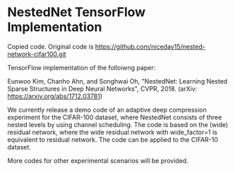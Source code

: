 # NestedNet TensorFlow Implementation
Copied code. Original code is https://github.com/niceday15/nested-network-cifar100.git

TensorFlow implementation of the folloiwng paper:

Eunwoo Kim, Chanho Ahn, and Songhwai Oh, "NestedNet: Learning Nested Sparse Structures in Deep Neural Networks", CVPR, 2018. 
(arXiv: https://arxiv.org/abs/1712.03781)

We currently release a demo code of an adaptive deep compression experiment for the CIFAR-100 dataset, 
where NestedNet consists of three nested levels by using channel scheduling. The code is based on the (wide) residual network, where the wide residual network with wide_factor=1 is equivalent to residual network. 
The code can be applied to the CIFAR-10 dataset.

More codes for other experimental scenarios will be provided.
